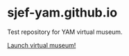 # sjef-yam.github.io
Test repository for YAM virtual museum.


<a href="https://sjef-yam.github.io/root/yam_virtual_museum.html">Launch virtual museum!</a>

